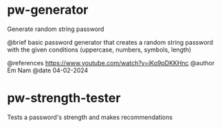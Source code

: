 # pw-generator
Generate random string password 

@brief basic password generator that creates a random string password
    with the given conditions (uppercase, numbers, symbols, length)

@references https://www.youtube.com/watch?v=iKo9pDKKHnc
@author Em Nam
@date 04-02-2024


# pw-strength-tester
Tests a password's strength and makes recommendations
